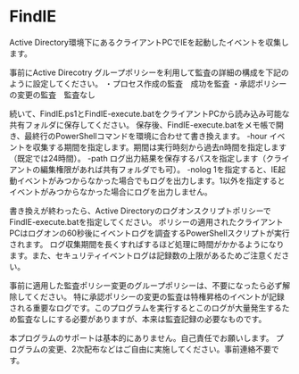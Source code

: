 # FindIE
Active Directory環境下にあるクライアントPCでIEを起動したイベントを収集します。

事前にActive Direcotry グループポリシーを利用して監査の詳細の構成を下記のように設定してください。
・プロセス作成の監査　成功を監査
・承認ポリシーの変更の監査　監査なし

続いて、FindIE.ps1とFindIE-execute.batをクライアントPCから読み込み可能な共有フォルダに保存してください。
保存後、FindIE-execute.batをメモ帳で開き、最終行のPowerShellコマンドを環境に合わせて書き換えます。
-hour イベントを収集する期間を指定します。期間は実行時刻から過去n時間を指定します（既定では24時間）。
-path ログ出力結果を保存するパスを指定します（クライアントの編集権限があれば共有フォルダでも可）。
-nolog 1を指定すると、IE起動イベントがみつからなかった場合でもログを出力します。1以外を指定するとイベントがみつからなかった場合にログを出力しません。

書き換えが終わったら、Active DirectoryのログオンスクリプトポリシーでFindIE-execute.batを指定してください。
ポリシーの適用されたクライアントPCはログオンの60秒後にイベントログを調査するPowerShellスクリプトが実行されます。
ログ収集期間を長くすればするほど処理に時間がかかるようになります。また、セキュリティイベントログは記録数の上限があるためご注意ください。

事前に適用した監査ポリシー変更のグループポリシーは、不要になったら必ず解除してください。
特に承認ポリシーの変更の監査は特権昇格のイベントが記録される重要なログです。このプログラムを実行するとこのログが大量発生するため監査なしにする必要がありますが、本来は監査記録の必要なものです。

本プログラムのサポートは基本的にありません。自己責任でお願いします。
プログラムの変更、2次配布などはご自由に実施してください。事前連絡不要です。
